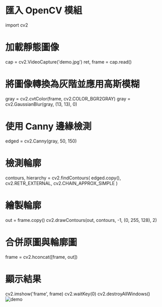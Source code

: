 # 匯入 OpenCV 模組
import cv2

# 加載靜態圖像
cap = cv2.VideoCapture('demo.jpg')
ret, frame = cap.read()

# 將圖像轉換為灰階並應用高斯模糊
gray = cv2.cvtColor(frame, cv2.COLOR_BGR2GRAY)
gray = cv2.GaussianBlur(gray, (13, 13), 0)

# 使用 Canny 邊緣檢測
edged = cv2.Canny(gray, 50, 150)

# 檢測輪廓
contours, hierarchy = cv2.findContours(
    edged.copy(),
    cv2.RETR_EXTERNAL,
    cv2.CHAIN_APPROX_SIMPLE
)

# 繪製輪廓
out = frame.copy()
cv2.drawContours(out, contours, -1, (0, 255, 128), 2)

# 合併原圖與輪廓圖
frame = cv2.hconcat([frame, out])

# 顯示結果
cv2.imshow('frame', frame)
cv2.waitKey(0)
cv2.destroyAllWindows()
![demo](https://github.com/user-attachments/assets/2d329274-368d-40f4-92e0-ef5b5ade0f8c)
